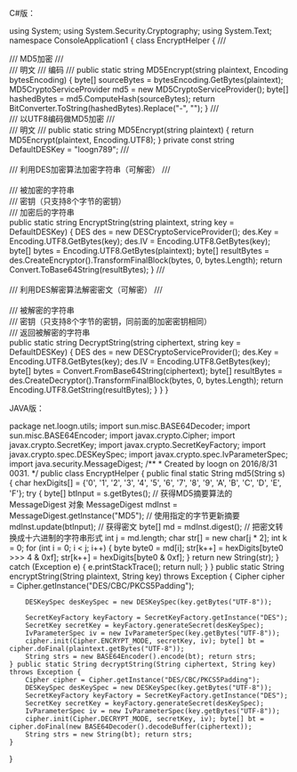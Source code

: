 C#版：

using System; using System.Security.Cryptography; using System.Text; namespace ConsoleApplication1
{ class EncryptHelper
    { /// <summary>
        /// MD5加密 /// </summary>
        /// <param name="plaintext">明文</param>
        /// <param name="bytesEncoding">编码</param>
        /// <returns></returns>
        public static string MD5Encrypt(string plaintext, Encoding bytesEncoding)
        { byte[] sourceBytes = bytesEncoding.GetBytes(plaintext);
            MD5CryptoServiceProvider md5 = new MD5CryptoServiceProvider(); byte[] hashedBytes = md5.ComputeHash(sourceBytes); return BitConverter.ToString(hashedBytes).Replace("-", "");
        } /// <summary>
        /// 以UTF8编码做MD5加密 /// </summary>
        /// <param name="plaintext">明文</param>
        /// <returns></returns>
        public static string MD5Encrypt(string plaintext)
        { return MD5Encrypt(plaintext, Encoding.UTF8);
        } private const string DefaultDESKey = "loogn789"; /// <summary>   
        /// 利用DES加密算法加密字符串（可解密） /// </summary>   
        /// <param name="plaintext">被加密的字符串</param>   
        /// <param name="key">密钥（只支持8个字节的密钥）</param>   
        /// <returns>加密后的字符串</returns>   
        public static string EncryptString(string plaintext, string key = DefaultDESKey)
        {
            DES des = new DESCryptoServiceProvider();
            des.Key = Encoding.UTF8.GetBytes(key);
            des.IV = Encoding.UTF8.GetBytes(key); byte[] bytes = Encoding.UTF8.GetBytes(plaintext); byte[] resultBytes = des.CreateEncryptor().TransformFinalBlock(bytes, 0, bytes.Length); return Convert.ToBase64String(resultBytes);
        } /// <summary>   
        /// 利用DES解密算法解密密文（可解密） /// </summary>   
        /// <param name="ciphertext">被解密的字符串</param>   
        /// <param name="key">密钥（只支持8个字节的密钥，同前面的加密密钥相同）</param>   
        /// <returns>返回被解密的字符串</returns>   
        public static string DecryptString(string ciphertext, string key = DefaultDESKey)
        {
            DES des = new DESCryptoServiceProvider();
            des.Key = Encoding.UTF8.GetBytes(key);
            des.IV = Encoding.UTF8.GetBytes(key); byte[] bytes = Convert.FromBase64String(ciphertext); byte[] resultBytes = des.CreateDecryptor().TransformFinalBlock(bytes, 0, bytes.Length); return Encoding.UTF8.GetString(resultBytes);
        }
    }
}
 

JAVA版：

package net.loogn.utils; import sun.misc.BASE64Decoder; import sun.misc.BASE64Encoder; import javax.crypto.Cipher; import javax.crypto.SecretKey; import javax.crypto.SecretKeyFactory; import javax.crypto.spec.DESKeySpec; import javax.crypto.spec.IvParameterSpec; import java.security.MessageDigest; /** * Created by loogn on 2016/8/31 0031. */
public class EncryptHelper { public final static String md5(String s) { char hexDigits[] = {'0', '1', '2', '3', '4', '5', '6', '7', '8', '9', 'A', 'B', 'C', 'D', 'E', 'F'}; try { byte[] btInput = s.getBytes(); // 获得MD5摘要算法的 MessageDigest 对象
            MessageDigest mdInst = MessageDigest.getInstance("MD5"); // 使用指定的字节更新摘要
 mdInst.update(btInput); // 获得密文
            byte[] md = mdInst.digest(); // 把密文转换成十六进制的字符串形式
            int j = md.length; char str[] = new char[j * 2]; int k = 0; for (int i = 0; i < j; i++) { byte byte0 = md[i];
                str[k++] = hexDigits[byte0 >>> 4 & 0xf];
                str[k++] = hexDigits[byte0 & 0xf];
            } return new String(str);
        } catch (Exception e) {
            e.printStackTrace(); return null;
        }
    } public static String encryptString(String plaintext, String key) throws Exception {
        Cipher cipher = Cipher.getInstance("DES/CBC/PKCS5Padding");

        DESKeySpec desKeySpec = new DESKeySpec(key.getBytes("UTF-8"));

        SecretKeyFactory keyFactory = SecretKeyFactory.getInstance("DES");
        SecretKey secretKey = keyFactory.generateSecret(desKeySpec);
        IvParameterSpec iv = new IvParameterSpec(key.getBytes("UTF-8"));
        cipher.init(Cipher.ENCRYPT_MODE, secretKey, iv); byte[] bt = cipher.doFinal(plaintext.getBytes("UTF-8"));
        String strs = new BASE64Encoder().encode(bt); return strs;
    } public static String decryptString(String ciphertext, String key) throws Exception {
        Cipher cipher = Cipher.getInstance("DES/CBC/PKCS5Padding");
        DESKeySpec desKeySpec = new DESKeySpec(key.getBytes("UTF-8"));
        SecretKeyFactory keyFactory = SecretKeyFactory.getInstance("DES");
        SecretKey secretKey = keyFactory.generateSecret(desKeySpec);
        IvParameterSpec iv = new IvParameterSpec(key.getBytes("UTF-8"));
        cipher.init(Cipher.DECRYPT_MODE, secretKey, iv); byte[] bt = cipher.doFinal(new BASE64Decoder().decodeBuffer(ciphertext));
        String strs = new String(bt); return strs;
    }
}